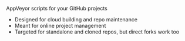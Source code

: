 AppVeyor scripts for your GitHub projects
- Designed for cloud building and repo maintenance
- Meant for online project management
- Targeted for standalone and cloned repos, but direct forks work too
